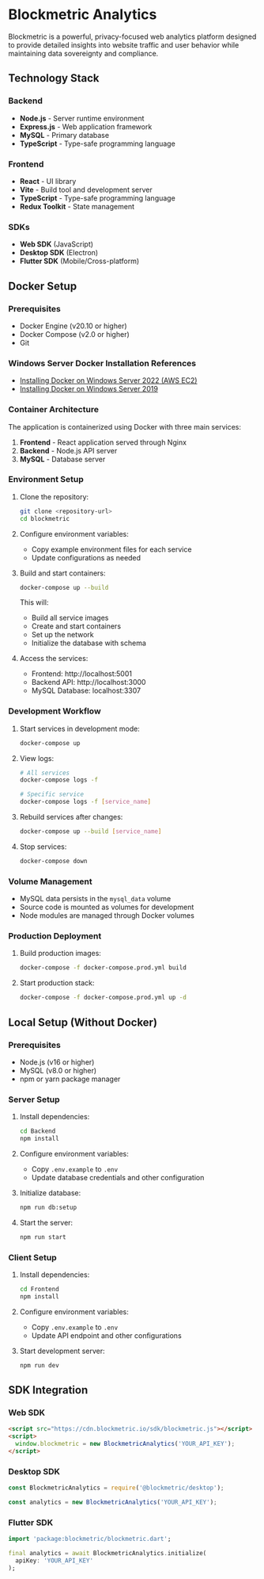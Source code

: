 # Blockmetric Analytics

Blockmetric is a powerful, privacy-focused web analytics platform designed to provide detailed insights into website traffic and user behavior while maintaining data sovereignty and compliance.

## Technology Stack

### Backend
- **Node.js** - Server runtime environment
- **Express.js** - Web application framework
- **MySQL** - Primary database
- **TypeScript** - Type-safe programming language

### Frontend
- **React** - UI library
- **Vite** - Build tool and development server
- **TypeScript** - Type-safe programming language
- **Redux Toolkit** - State management

### SDKs
- **Web SDK** (JavaScript)
- **Desktop SDK** (Electron)
- **Flutter SDK** (Mobile/Cross-platform)

## Docker Setup

### Prerequisites
- Docker Engine (v20.10 or higher)
- Docker Compose (v2.0 or higher)
- Git

### Windows Server Docker Installation References
- [Installing Docker on Windows Server 2022 (AWS EC2)](https://medium.com/@mudasirhaji/a-step-by-step-guide-to-installing-docker-on-windows-server-2022-on-aws-ec2-d5e9191dc55e)
- [Installing Docker on Windows Server 2019](https://4sysops.com/archives/install-docker-on-windows-server-2019/)

### Container Architecture
The application is containerized using Docker with three main services:
1. **Frontend** - React application served through Nginx
2. **Backend** - Node.js API server
3. **MySQL** - Database server

### Environment Setup

1. Clone the repository:
   ```bash
   git clone <repository-url>
   cd blockmetric
   ```

2. Configure environment variables:
   - Copy example environment files for each service
   - Update configurations as needed

3. Build and start containers:
   ```bash
   docker-compose up --build
   ```

   This will:
   - Build all service images
   - Create and start containers
   - Set up the network
   - Initialize the database with schema

4. Access the services:
   - Frontend: http://localhost:5001
   - Backend API: http://localhost:3000
   - MySQL Database: localhost:3307

### Development Workflow

1. Start services in development mode:
   ```bash
   docker-compose up
   ```

2. View logs:
   ```bash
   # All services
   docker-compose logs -f

   # Specific service
   docker-compose logs -f [service_name]
   ```

3. Rebuild services after changes:
   ```bash
   docker-compose up --build [service_name]
   ```

4. Stop services:
   ```bash
   docker-compose down
   ```

### Volume Management
- MySQL data persists in the `mysql_data` volume
- Source code is mounted as volumes for development
- Node modules are managed through Docker volumes

### Production Deployment

1. Build production images:
   ```bash
   docker-compose -f docker-compose.prod.yml build
   ```

2. Start production stack:
   ```bash
   docker-compose -f docker-compose.prod.yml up -d
   ```

## Local Setup (Without Docker)

### Prerequisites
- Node.js (v16 or higher)
- MySQL (v8.0 or higher)
- npm or yarn package manager

### Server Setup

1. Install dependencies:
   ```bash
   cd Backend
   npm install
   ```

2. Configure environment variables:
   - Copy `.env.example` to `.env`
   - Update database credentials and other configuration

3. Initialize database:
   ```bash
   npm run db:setup
   ```

4. Start the server:
   ```bash
   npm run start
   ```

### Client Setup

1. Install dependencies:
   ```bash
   cd Frontend
   npm install
   ```

2. Configure environment variables:
   - Copy `.env.example` to `.env`
   - Update API endpoint and other configurations

3. Start development server:
   ```bash
   npm run dev
   ```

## SDK Integration

### Web SDK

```html
<script src="https://cdn.blockmetric.io/sdk/blockmetric.js"></script>
<script>
  window.blockmetric = new BlockmetricAnalytics('YOUR_API_KEY');
</script>
```

### Desktop SDK

```javascript
const BlockmetricAnalytics = require('@blockmetric/desktop');

const analytics = new BlockmetricAnalytics('YOUR_API_KEY');
```

### Flutter SDK

```dart
import 'package:blockmetric/blockmetric.dart';

final analytics = await BlockmetricAnalytics.initialize(
  apiKey: 'YOUR_API_KEY'
);
```
